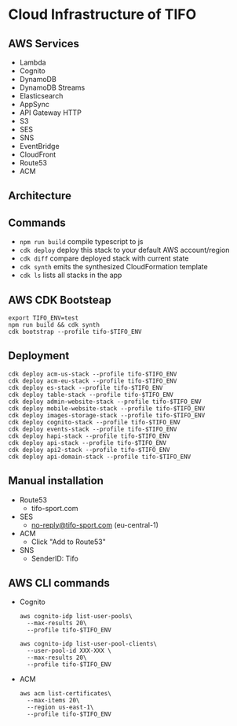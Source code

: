# Cloud Infrastructure of TIFO

## AWS Services

- Lambda
- Cognito
- DynamoDB
- DynamoDB Streams
- Elasticsearch
- AppSync
- API Gateway HTTP
- S3
- SES
- SNS
- EventBridge
- CloudFront
- Route53
- ACM

## Architecture

## Commands

- `npm run build` compile typescript to js
- `cdk deploy` deploy this stack to your default AWS account/region
- `cdk diff` compare deployed stack with current state
- `cdk synth` emits the synthesized CloudFormation template
- `cdk ls` lists all stacks in the app

## AWS CDK Bootsteap

```shell
export TIFO_ENV=test
npm run build && cdk synth
cdk bootstrap --profile tifo-$TIFO_ENV
```

## Deployment

```shell
cdk deploy acm-us-stack --profile tifo-$TIFO_ENV
cdk deploy acm-eu-stack --profile tifo-$TIFO_ENV
cdk deploy es-stack --profile tifo-$TIFO_ENV
cdk deploy table-stack --profile tifo-$TIFO_ENV
cdk deploy admin-website-stack --profile tifo-$TIFO_ENV
cdk deploy mobile-website-stack --profile tifo-$TIFO_ENV
cdk deploy images-storage-stack --profile tifo-$TIFO_ENV
cdk deploy cognito-stack --profile tifo-$TIFO_ENV
cdk deploy events-stack --profile tifo-$TIFO_ENV
cdk deploy hapi-stack --profile tifo-$TIFO_ENV
cdk deploy api-stack --profile tifo-$TIFO_ENV
cdk deploy api2-stack --profile tifo-$TIFO_ENV
cdk deploy api-domain-stack --profile tifo-$TIFO_ENV
```

## Manual installation

- Route53
  - tifo-sport.com
- SES
  - no-reply@tifo-sport.com (eu-central-1)
- ACM
  - Click "Add to Route53"
- SNS
  - SenderID: Tifo

## AWS CLI commands

- Cognito

  ```shell
  aws cognito-idp list-user-pools\
    --max-results 20\
    --profile tifo-$TIFO_ENV

  aws cognito-idp list-user-pool-clients\
    --user-pool-id XXX-XXX \
    --max-results 20\
    --profile tifo-$TIFO_ENV
  ```

- ACM
  ```shell
  aws acm list-certificates\
    --max-items 20\
    --region us-east-1\
    --profile tifo-$TIFO_ENV
  ```
